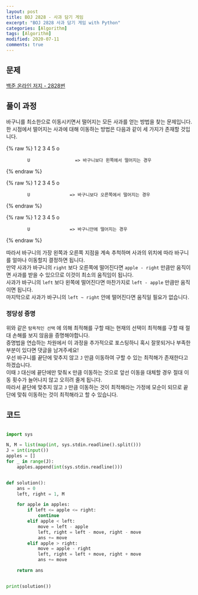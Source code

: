 ```yaml
---
layout: post
title: BOJ 2828 - 사과 담기 게임
excerpt: "BOJ 2828 사과 담기 게임 with Python"
categories: [Algorithm]
tags: [Algorithm]
modified: 2020-07-11
comments: true
---
```


## 문제
[백준 온라인 저지 - 2828번](https://www.acmicpc.net/problem/2828)

## 풀이 과정
바구니를 최소한으로 이동시키면서 떨어지는 모든 사과를 얻는 방법을 찾는 문제입니다. <br>
한 시점에서 떨어지는 사과에 대해 이동하는 방법은 다음과 같이 세 가지가 존재할 것입니다. <br>

{% raw %}
    1   2   3   4   5
    o

            U                 => 바구니보다 왼쪽에서 떨어지는 경우
{% endraw %}

{% raw %}
    1   2   3   4   5
                    o

            U               => 바구니보다 오른쪽에서 떨어지는 경우
{% endraw %}

{% raw %}
    1   2   3   4   5
            o

            U               => 바구니안에 떨어지는 경우
{% endraw %}

따라서 바구니의 가장 왼쪽과 오른쪽 지점을 계속 추척하며 사과의 위치에 따라 바구니를 얼마나 이동할지 결정하면 됩니다. <br>
만약 사과가 바구니의 `right` 보다 오른쪽에 떨어진다면 `apple - right` 만큼만 움직이면 사과를 받을 수 있으므로 이것이 최소의 움직임이 됩니다. <br>
사과가 바구니의 `left` 보다 왼쪽에 떨어진다면 마찬가지로 `left - apple` 만큼만 움직이면 됩니다. <br>
마지막으로 사과가 바구니의 `left ~ right` 안에 떨어진다면 움직일 필요가 없습니다. <br>

### 정당성 증명
위와 같은 `탐욕적인 선택` 에 의해 최적해를 구할 때는 현재의 선택이 최적해를 구할 때 절대 손해를 보지 않음을 증명해야합니다. <br>
증명법을 연습하는 차원에서 이 과정을 추가적으로 포스팅하니 혹시 잘못되거나 부족한 부분이 있다면 댓글을 남겨주세요! <br>
우선 바구니를 끝단에 맞추지 않고 `J` 만큼 이동하여 구할 수 있는 최적해가 존재한다고 하겠습니다. <br>
이때 `J` 대신에 끝단에만 맞춰 `K` 만큼 이동하는 것으로 앞선 이동을 대체할 경우 절대 이동 횟수가 늘어나지 않고 오히려 줄게 됩니다. <br> 따라서 끝단에 맞추지 않고 `J` 만큼 이동하는 것이 최적해라는 가정에 모순이 되므로 끝단에 맞춰 이동하는 것이 최적해라고 할 수 있습니다. <br> 

## 코드

~~~ python

import sys

N, M = list(map(int, sys.stdin.readline().split()))
J = int(input())
apples = []
for _ in range(J):
    apples.append(int(sys.stdin.readline()))


def solution():
    ans = 0
    left, right = 1, M

    for apple in apples:
        if left <= apple <= right:
            continue
        elif apple < left:
            move = left - apple
            left, right = left - move, right - move
            ans += move
        elif apple > right:
            move = apple - right
            left, right = left + move, right + move
            ans += move

    return ans


print(solution())

~~~